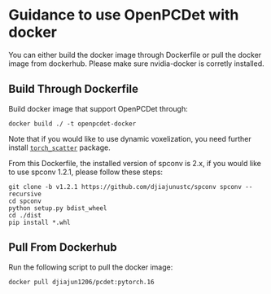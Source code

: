 # Guidance to use OpenPCDet with docker

You can either build the docker image through Dockerfile or pull the docker image from dockerhub. Please make sure nvidia-docker is corretly installed.

## Build Through Dockerfile
Build docker image that support OpenPCDet through:
```shell script
docker build ./ -t openpcdet-docker
```
Note that if you would like to use dynamic voxelization, you need further install [`torch_scatter`](https://github.com/rusty1s/pytorch_scatter) package. 

From this Dockerfile, the installed version of spconv is 2.x, if you would like to use spconv 1.2.1, please follow these steps:
```shell script
git clone -b v1.2.1 https://github.com/djiajunustc/spconv spconv --recursive
cd spconv
python setup.py bdist_wheel
cd ./dist
pip install *.whl
```

## Pull From Dockerhub
Run the following script to pull the docker image:
```shell script
docker pull djiajun1206/pcdet:pytorch.16
```